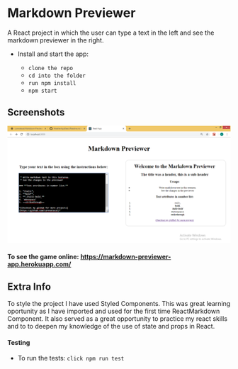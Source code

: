 # Markdown Previewer

A React project in which the user can type a text in the left and see the markdown previewer in the right.

 * Install and start the app:

    - ```clone the repo```
    - ```cd into the folder```
    - ```run npm install```
    - ```npm start```

## Screenshots

![MarkdownPreviewerApp](./screenshots/MarkdownPreviewer.png "MarkdownPreviewerApp")

#### To see the game online:      https://markdown-previewer-app.herokuapp.com/

## Extra Info

To style the project I have used Styled Components. This was great learning oportunity as I have imported and used for the first time ReactMarkdown Component. It also served as a great opportunity to practice my react skills and to to deepen my knowledge of the use of state and props in React.

#### Testing

 * To run the tests: ```click npm run test```